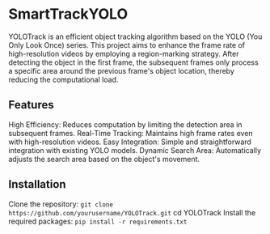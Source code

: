 # SmartTrackYOLO
 YOLOTrack is an efficient object tracking algorithm based on the YOLO (You Only Look Once) series. This project aims to enhance the frame rate of high-resolution videos by employing a region-marking strategy. After detecting the object in the first frame, the subsequent frames only process a specific area around the previous frame's object location, thereby reducing the computational load.

## Features
High Efficiency: Reduces computation by limiting the detection area in subsequent frames.
Real-Time Tracking: Maintains high frame rates even with high-resolution videos.
Easy Integration: Simple and straightforward integration with existing YOLO models.
Dynamic Search Area: Automatically adjusts the search area based on the object's movement.
## Installation
Clone the repository:
`git clone https://github.com/yourusername/YOLOTrack.git`
cd YOLOTrack
Install the required packages:
`pip install -r requirements.txt`
